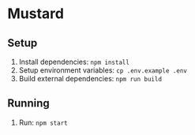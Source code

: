 # Mustard

## Setup

1. Install dependencies: `npm install`
1. Setup environment variables: `cp .env.example .env`
1. Build external dependencies: `npm run build`

## Running

1. Run: `npm start`
